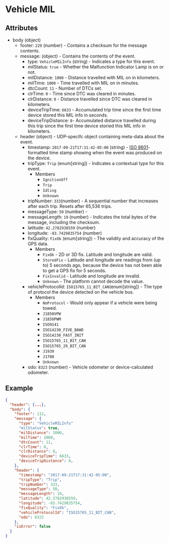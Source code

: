 # Vehicle MIL

## Attributes

- body (object)
  - footer: `229` (number) - Contains a checksum for the message contents.
  - message: (object) - Contains the contents of the event.
    - type: `VehicleMILInfo` (string) - Indicates a type for this event.
    - milStatus: `true` - Whether the Malfunction Indicator Lamp is on or not.
    - milDistance: `1000` - Distance travelled with MIL on in kilometers.
    - milTime: `1000` - Time travelled with MIL on in minutes.
    - dtcCount: `11` - Number of DTCs set.
    - clrTime: `0` - Time since DTC was cleared in minutes.
    - clrDistance: `0` - Distance travelled since DTC was cleared in kilometers.
    - deviceTripTime: `6633` - Accumulated trip time since the first time device stored this MIL info in seconds.
    - deviceTripDistance: `8`- Accumulated distance travelled during this trip since the first time device storied this MIL info in kilometers.
  - header (object) - UDP-specifc object containing meta-data about the event.
    - timestamp: `2017-09-21T17:31:42-05:00` (string) - [ISO 8601](https://en.wikipedia.org/wiki/ISO_8601)-formatted time stamp showing when the event was produced on the device.
    - tripType: `Trip` (enum[string]) - Indicates a contextual type for this event.
      - Members
        - `IgnitionOff`
        - `Trip`
        - `Idling`
        - `Unknown`
    - tripNumber: `333`(number) - A sequential number that increases after each trip. Resets after 65,536 trips.
    - messageType: `50` (number) -
    - messageLength: `19` (number) - Indicates the total bytes of the message, including the checksum.
    - latitude: `42.2782938559` (number)
    - longitude: `-83.7429835754` (number)
    - fixQuality: `FixOk` (enum[string]) - The validity and accuracy of the GPS data.
      - Members
        - `FixOk` - 2D or 3D fix. Latitude and longitude are valid.
        - `StoredFix` - Latitude and longitude are readings from (up to) 5 seconds ago, because the device has not been able to get a GPS fix for 5 seconds.
        - `FixInvalid` - Latitude and longitude are invalid.
        - `Unknown` - The platform cannot decode the value.
    - vehicleProtocolId: `ISO15765_11_BIT_CAN`(enum[string]) - The type of protocol the device detected on the vehicle bus.
      - Members
        - `NoProtocol` - Would only appear if a vehicle were being towed. 
        - `J1850VPW`
        - `J1850PWM`
        - `ISO9141`
        - `ISO14230_FIVE_BAWD`
        - `ISO14230_FAST_INIT`
        - `ISO15765_11_BIT_CAN`
        - `ISO15765_29_BIT_CAN`
        - `J1939`
        - `J1708`
        - `Unknown`
    - odo: `8323` (number) - Vehicle odometer or device-calculated odometer.

## Example

```json
{
  "header": {...},
  "body": {
    "footer": 112,
    "message": {
      "type": "VehicleMILInfo"
      "milStatus": true,
      "milDistance": 1000,
      "milTime": 1000,
      "dtcCount": 11,
      "clrTime": 0,
      "clrDistance": 0,
      "deviceTripTime": 6633,
      "deviceTripDistance": 8,
    },
    "header": {
      "timestamp": "2017-09-21T17:31:42-05:00",
      "tripType": "Trip",
      "tripNumber": 333,
      "messageType": 50,
      "messageLength": 19,
      "latitude": 42.2782938559,
      "longitude": -83.7429835754,
      "fixQuality": "FixOk",
      "vehicleProtocolId": "ISO15765_11_BIT_CAN",
      "odo": 8323
    },
    "isError": false
  }
}
```
